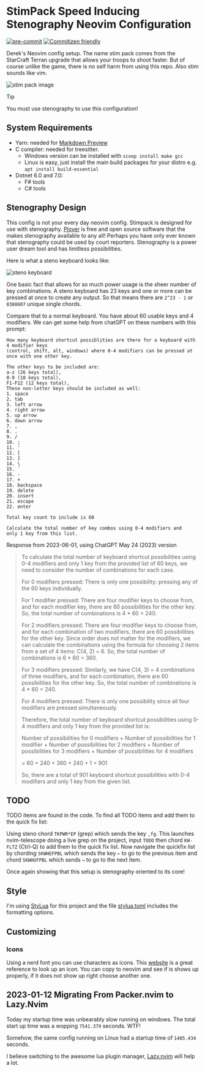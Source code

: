 # StimPack Speed Inducing Stenography Neovim Configuration

[![pre-commit](https://img.shields.io/badge/pre--commit-enabled-brightgreen?logo=pre-commit)](https://github.com/pre-commit/pre-commit)
[![Commitizen friendly](https://img.shields.io/badge/commitizen-friendly-brightgreen.svg)](http://commitizen.github.io/cz-cli/)

Derek's Neovim config setup. The name stim pack comes from the StarCraft
Terran upgrade that allows your troops to shoot faster. But of course unlike the
game, there is no self harm from using this repo. Also stim sounds like vim.

![stim pack image](https://imgs.search.brave.com/V_nzTEk0ywpLC6F8D1hqxCqz-HMsh-qvmW9AJ3PzqeU/rs:fit:592:225:1/g:ce/aHR0cHM6Ly90c2Uz/Lm1tLmJpbmcubmV0/L3RoP2lkPU9JUC5u/UWZkLWRMZ0JCY1BR/Z2xMOENBQnl3SGFG/NyZwaWQ9QXBp)

> [!TIP]
> You must use stenography to use this configuration!

## System Requirements

- Yarn: needed for [Markdown Preview](https://github.com/iamcco/markdown-preview.nvim)
- C compiler: needed for treesitter.
  - Windows version can be installed with `scoop install make gcc`
  - Linux is easy, just install the main build packages for your distro e.g.
    `apt install build-essential`
- Dotnet 6.0 and 7.0:
  - F# tools
  - C# tools

## Stenography Design

This config is not your every day neovim config. Stimpack is designed for use
with stenography. [Plover](https://github.com/openstenoproject/plover) is free
and open source software that the makes stenography available to any all!
Perhaps you have only ever known that stenography could be used by court
reporters. Stenography is a power user dream tool and has limitless
possibilities.

Here is what a steno keyboard looks like:

![steno keyboard](https://imgs.search.brave.com/pbfbYpsrsdMyx6-rpl_GypzoS1YLleIIn5quu7jM8jo/rs:fit:1560:225:1/g:ce/aHR0cHM6Ly90c2Uy/Lm1tLmJpbmcubmV0/L3RoP2lkPU9JUC5i/VHVyUDlEUUk3T3FS/OFFLQjU0d2ZRSGFD/USZwaWQ9QXBp)

One basic fact that allows for so much power usage is the sheer number of key
combinations. A steno keyboard has 23 keys and one or more can be pressed at
once to create any output. So that means there are `2^23 - 1` or `8388607`
unique single chords.

Compare that to a normal keyboard. You have about 60 usable keys and 4 modifiers.
We can get some help from chatGPT on these numbers with this prompt:

```
How many keyboard shortcut possiblities are there for a keyboard with 4 modifier keys
(control, shift, alt, windows) where 0-4 modifiers can be pressed at once with one other key.

The other keys to be included are:
a-z (26 keys total),
0-9 (10 keys total),
F1-F12 (12 keys total),
These non-letter keys should be included as well:
1. space
2. tab
3. left arrow
4. right arrow
5. up arrow
6. down arrow
7. ,
8. .
9. /
10. ;
11. '
12. [
13. ]
14. \
15. `
16. -
17. +
18. backspace
19. delete
20. insert
21. escape
22. enter

Total key count to include is 60

Calculate the total number of key combos using 0-4 modifiers and
only 1 key from this list.
```

Response from 2023-06-01, using ChatGPT May 24 (2023) version

> To calculate the total number of keyboard shortcut possibilities using 0-4 modifiers and only 1 key from the provided list of 60 keys, we need to consider the number of combinations for each case.
>
> For 0 modifiers pressed:
> There is only one possibility: pressing any of the 60 keys individually.
>
> For 1 modifier pressed:
> There are four modifier keys to choose from, and for each modifier key, there are 60 possibilities for the other key. So, the total number of combinations is 4 \* 60 = 240.
>
> For 2 modifiers pressed:
> There are four modifier keys to choose from, and for each combination of two modifiers, there are 60 possibilities for the other key. Since order does not matter for the modifiers, we can calculate the combinations using the formula for choosing 2 items from a set of 4 items: C(4, 2) = 6. So, the total number of combinations is 6 \* 60 = 360.
>
> For 3 modifiers pressed:
> Similarly, we have C(4, 3) = 4 combinations of three modifiers, and for each combination, there are 60 possibilities for the other key. So, the total number of combinations is 4 \* 60 = 240.
>
> For 4 modifiers pressed:
> There is only one possibility since all four modifiers are pressed simultaneously.
>
> Therefore, the total number of keyboard shortcut possibilities using 0-4 modifiers and only 1 key from the provided list is:
>
> Number of possibilities for 0 modifiers + Number of possibilities for 1 modifier + Number of possibilities for 2 modifiers + Number of possibilities for 3 modifiers + Number of possibilities for 4 modifiers
>
> = 60 + 240 + 360 + 240 + 1
> = 901
>
> So, there are a total of 901 keyboard shortcut possibilities with 0-4 modifiers and only 1 key from the given list.

## TODO

TODO items are found in the code. To find all TODO items and add them to the
quick fix list:

Using steno chord `TKPWR*EP` (grep) which sends the key `,fg`. This launches
nvim-telescope doing a live grep on the project, input `TODO` then chord
`KW-FLTZ` (Ctrl-Q) to add them to the quick fix list. Now navigate the quickfix
list by chording `SKWHEFPBL` which sends the key `←` to go to the previous item
and chord `SKWHUFPBL` which sends `→` to go to the next item.

Once again showing that this setup is stenography oriented to its core!

## Style

I'm using [StyLua](https://github.com/JohnnyMorganz/StyLua) for this project and
the file [stylua.toml](./.stylua.toml) includes the formatting options.

## Customizing

### Icons

Using a nerd font you can use characters as icons. This
[website](https://www.nerdfonts.com/cheat-sheet) is a great reference to look up
an icon. You can copy to neovim and see if is shows up properly, if it does not
show up right choose another one.

## 2023-01-12 Migrating From Packer.nvim to Lazy.Nvim

Today my startup time was unbearably slow running on windows.
The total start up time was a wopping `7541.379` seconds. WTF!

Somehow, the same config running on Linux had a startup time of `1485.434`
seconds.

I believe switching to the awesome lua plugin manager,
[Lazy.nvim](https://github.com/folke/lazy.nvim) will help a lot.
